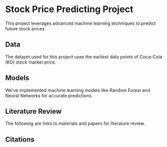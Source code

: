# Stock Price Predicting Project
This project leverages advanced machine learning techniques to predict future stock prices.

## Data
The dataset used for this project uses the earliest data points of Coca-Cola (KO) stock market price. 

## Models
We've implemented machine learning models like Random Forest and Neural Networks for accurate predictions.

## Literature Review
The following are links to materials and papers for literature review. 

## Citations
